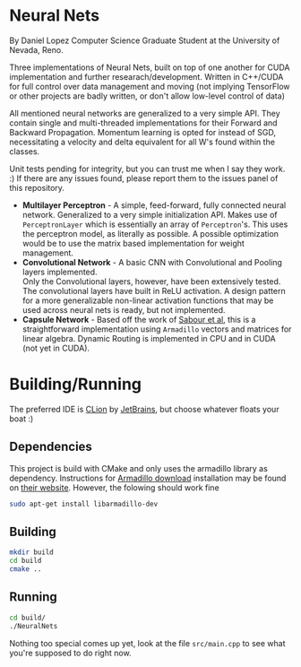 # Neural Nets
By Daniel Lopez
Computer Science Graduate Student at the University of Nevada, Reno.

Three implementations of Neural Nets, built on top of one another for CUDA implementation and further researach/development.
Written in C++/CUDA for full control over data management and moving (not implying TensorFlow or other projects are badly written, or don't allow low-level control of data)

All mentioned neural networks are generalized to a very simple API.
They contain single and multi-threaded implementations for their Forward and Backward Propagation.
Momentum learning is opted for instead of SGD, necessitating a velocity and delta equivalent for all W's found within the classes.

Unit tests pending for integrity, but you can trust me when I say they work. :)
If there are any issues found, please report them to the issues panel of this repository.

 - __Multilayer Perceptron__ - A simple, feed-forward, fully connected neural network.
 Generalized to a very simple initialization API.  Makes use of `PerceptronLayer` which is essentially an array of `Perceptron`'s.
 This uses the perceptron model, as literally as possible.  A possible optimization would be to use the matrix based implementation for weight management.
 - __Convolutional Network__ - A basic CNN with Convolutional and Pooling layers implemented.  
 Only the Convolutional layers, however, have been extensively tested.
 The convolutional layers have built in ReLU activation.
 A design pattern for a more generalizable non-linear activation functions that may be used across neural nets is ready, but not implemented.
 - __Capsule Network__ - Based off the work of [Sabour et al](https://arxiv.org/abs/1710.09829), this is a straightforward implementation using `Armadillo` vectors and matrices for linear algebra.
 Dynamic Routing is implemented in CPU and in CUDA (not yet in CUDA).
 

# Building/Running
The preferred IDE is [CLion](https://www.jetbrains.com/clion/) by [JetBrains](https://www.jetbrains.com/), but choose whatever floats your boat :)

## Dependencies
This project is build with CMake and only uses the armadillo library as dependency.
Instructions for [Armadillo download](http://arma.sourceforge.net) installation may be found on [their website](http://arma.sourceforge.net).
However, the folowing should work fine
```bash
sudo apt-get install libarmadillo-dev
```

## Building
```bash
mkdir build
cd build
cmake ..
```
## Running
```bash
cd build/
./NeuralNets
```

Nothing too special comes up yet, look at the file `src/main.cpp` to see what you're supposed to do right now.
